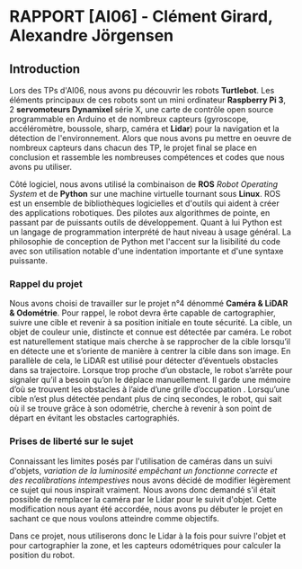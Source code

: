 # RAPPORT [AI06] - Clément Girard, Alexandre Jörgensen

## Introduction

Lors des TPs d'AI06, nous avons pu découvrir les robots **Turtlebot**. Les éléments principaux de ces robots sont un mini ordinateur **Raspberry Pi 3**, 2 **servomoteurs Dynamixel** série X, une carte de contrôle open source programmable en Arduino et de nombreux capteurs (gyroscope, accéléromètre, boussole, sharp, caméra et **Lidar**) pour la navigation et la détection de l'environnement. Alors que nous avons pu mettre en oeuvre de nombreux capteurs dans chacun des TP, le projet final se place en conclusion et rassemble les nombreuses compétences et codes que nous avons pu utiliser.

Côté logiciel, nous avons utilisé la combinaison de **ROS** *Robot Operating System* et de **Python** sur une machine virtuelle tournant sous **Linux**. ROS est un ensemble de bibliothèques logicielles et d'outils qui aident à créer des applications robotiques. Des pilotes aux algorithmes de pointe, en passant par de puissants outils de développement. Quant à lui Python est un langage de programmation interprété de haut niveau à usage général. La philosophie de conception de Python met l'accent sur la lisibilité du code avec son utilisation notable d'une indentation importante et d'une syntaxe puissante.

### Rappel du projet

Nous avons choisi de travailler sur le projet n°4 dénommé **Caméra & LiDAR & Odométrie**. Pour rappel, le robot devra êrte capable de cartographier, suivre une cible et revenir à sa position initiale en toute sécurité. La cible, un objet de couleur unie, distincte et connue est détectée par caméra. Le robot est naturellement statique mais cherche à se rapprocher de la cible lorsqu’il en détecte une et s’oriente de manière à centrer la cible dans son image. En parallèle de cela, le LiDAR est utilisé pour détecter d’éventuels obstacles dans sa trajectoire. Lorsque trop proche d’un obstacle, le robot s’arrête pour signaler qu’il a besoin qu’on le déplace manuellement. Il garde une mémoire d’où se trouvent les obstacles à l’aide d’une grille d’occupation . Lorsqu’une cible n’est plus détectée pendant plus de cinq secondes, le robot, qui sait où il se trouve grâce à son odométrie, cherche à revenir à son point de départ en évitant les obstacles cartographiés.

### Prises de liberté sur le sujet

Connaissant les limites posés par l'utilisation de caméras dans un suivi d'objets, *variation de la luminosité empêchant un fonctionne correcte et des recalibrations intempestives* nous avons décidé de  modifier légèrement ce sujet qui nous inspirait vraiment. Nous avons donc demandé s'il était possible de remplacer la caméra par le Lidar pour le suivit d'objet. Cette modification nous ayant été accordée, nous avons pu débuter le projet en sachant ce que nous voulons atteindre comme objectifs. 

Dans ce projet, nous utiliserons donc le Lidar à la fois pour suivre l'objet et pour cartographier la zone, et les capteurs odométriques pour calculer la position du robot.
